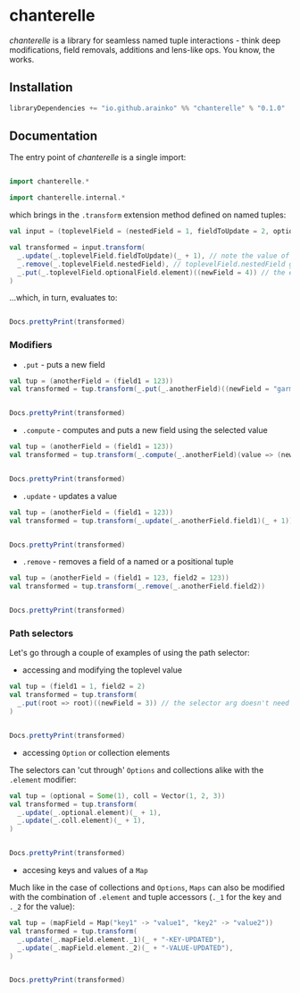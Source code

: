 # chanterelle

*chanterelle* is a library for seamless named tuple interactions - think deep modifications, field removals, additions and lens-like ops. You know, the works.

## Installation
```scala
libraryDependencies += "io.github.arainko" %% "chanterelle" % "0.1.0"
```

## Documentation

The entry point of *chanterelle* is a single import: 

```scala mdoc

import chanterelle.*
```
```scala mdoc:invisible
import chanterelle.internal.*
```

which brings in the `.transform` extension method defined on named tuples:

```scala mdoc:silent
val input = (toplevelField = (nestedField = 1, fieldToUpdate = 2, optionalField = Some((anEvenMoreOptionalField = 3))))

val transformed = input.transform(
  _.update(_.toplevelField.fieldToUpdate)(_ + 1), // note the value of toplevelField.fieldToUpdate in the output
  _.remove(_.toplevelField.nestedField), // toplevelField.nestedField gets removed from the output value
  _.put(_.toplevelField.optionalField.element)((newField = 4)) // the element of an Option or a collection can be accessed with `.element`
)
```
...which, in turn, evaluates to:

```scala mdoc:passthrough

Docs.prettyPrint(transformed)

```

### Modifiers

* `.put` - puts a new field

```scala mdoc:silent:nest
val tup = (anotherField = (field1 = 123))
val transformed = tup.transform(_.put(_.anotherField)((newField = "garmonbozia")))
```

```scala mdoc:passthrough

Docs.prettyPrint(transformed)

```

* `.compute` - computes and puts a new field using the selected value
```scala mdoc:silent:nest
val tup = (anotherField = (field1 = 123))
val transformed = tup.transform(_.compute(_.anotherField)(value => (newField = value.field1 + 23)))
```

```scala mdoc:passthrough

Docs.prettyPrint(transformed)
```

* `.update` - updates a value
```scala mdoc:silent:nest
val tup = (anotherField = (field1 = 123))
val transformed = tup.transform(_.update(_.anotherField.field1)(_ + 1))
```

```scala mdoc:passthrough

Docs.prettyPrint(transformed)
```

* `.remove` - removes a field of a named or a positional tuple 
```scala mdoc:silent:nest
val tup = (anotherField = (field1 = 123, field2 = 123))
val transformed = tup.transform(_.remove(_.anotherField.field2))
```

```scala mdoc:passthrough

Docs.prettyPrint(transformed)
```

### Path selectors

Let's go through a couple of examples of using the path selector:

* accessing and modifying the toplevel value
```scala mdoc:silent:nest
val tup = (field1 = 1, field2 = 2)
val transformed = tup.transform(
  _.put(root => root)((newField = 3)) // the selector arg doesn't need to be named 'root', it just needs to be an identity lambda
)
```

```scala mdoc:passthrough

Docs.prettyPrint(transformed)
```

* accessing `Option` or collection elements

The selectors can 'cut through' `Options` and collections alike with the `.element` modifier:
```scala mdoc:silent:nest
val tup = (optional = Some(1), coll = Vector(1, 2, 3))
val transformed = tup.transform(
  _.update(_.optional.element)(_ + 1),
  _.update(_.coll.element)(_ + 1),
)
```

```scala mdoc:passthrough

Docs.prettyPrint(transformed)
```

* accesing keys and values of a `Map`

Much like in the case of collections and `Options`, `Maps` can also be modified with the combination of `.element` and tuple accessors (`._1` for the key and `._2` for the value):
```scala mdoc:silent:nest
val tup = (mapField = Map("key1" -> "value1", "key2" -> "value2"))
val transformed = tup.transform(
  _.update(_.mapField.element._1)(_ + "-KEY-UPDATED"),
  _.update(_.mapField.element._2)(_ + "-VALUE-UPDATED"),
)
```

```scala mdoc:passthrough

Docs.prettyPrint(transformed)
```
